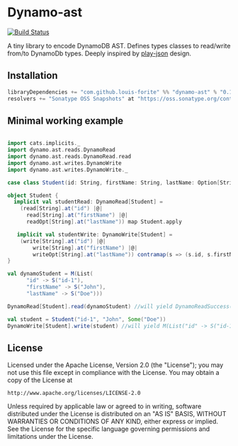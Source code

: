 # Dynamo-ast
[![Build Status](https://travis-ci.org/louis-forite/dynamo-ast.png?branch=master)](https://travis-ci.org/louis-forite/dynamo-ast)

A tiny library to encode DynamoDB AST. Defines types classes to read/write from/to DynamoDb types. Deeply inspired by [play-json](https://github.com/playframework/play-json) design.

Installation
-----------------------

```scala
libraryDependencies += "com.github.louis-forite" %% "dynamo-ast" % "0.1"
resolvers += "Sonatype OSS Snapshots" at "https://oss.sonatype.org/content/repositories/releases"
```

Minimal working example
-----------------------

```scala

import cats.implicits._
import dynamo.ast.reads.DynamoRead
import dynamo.ast.reads.DynamoRead.read
import dynamo.ast.writes.DynamoWrite
import dynamo.ast.writes.DynamoWrite._

case class Student(id: String, firstName: String, lastName: Option[String])

object Student {
  implicit val studentRead: DynamoRead[Student] =
    (read[String].at("id") |@|
      read[String].at("firstName") |@|
      readOpt[String].at("lastName")) map Student.apply

   implicit val studentWrite: DynamoWrite[Student] =
    (write[String].at("id") |@|
        write[String].at("firstName") |@|
        writeOpt[String].at("lastName")) contramap(s => (s.id, s.firstName, s.lastName))
}

val dynamoStudent = M(List(
      "id" -> S("id-1"),
      "firstName" -> S("John"),
      "lastName" -> S("Doe")))

DynamoRead[Student].read(dynamoStudent) //will yield DynamoReadSuccess(Student("id-1", "John", Some("Doe")))

val student = Student("id-1", "John", Some("Doe"))
DynamoWrite[Student].write(student) //will yield M(List("id" -> S("id-1"), "firstName" -> S("John"), "lastName" -> S("Doe")))
```

License
-------

Licensed under the Apache License, Version 2.0 (the "License"); you may not use this file except in compliance with the License. You may obtain a copy of the License at

    http://www.apache.org/licenses/LICENSE-2.0

Unless required by applicable law or agreed to in writing, software distributed under the License is distributed on an "AS IS" BASIS, WITHOUT WARRANTIES OR CONDITIONS OF ANY KIND, either express or implied. See the License for the specific language governing permissions and limitations under the License.
